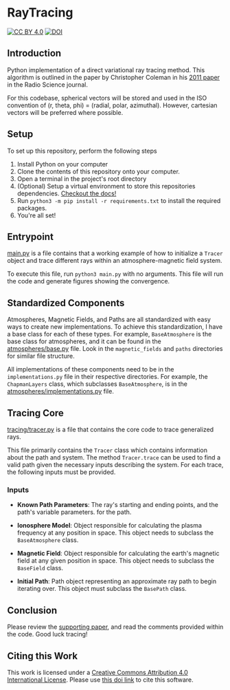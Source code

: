 # RayTracing

[![CC BY 4.0][cc-by-shield]][cc-by]
[![DOI](https://zenodo.org/badge/DOI/10.5281/zenodo.4734289.svg)](https://doi.org/10.5281/zenodo.4734289)



## Introduction

Python implementation of a direct variational ray tracing method. 
This algorithm is outlined in 
the paper by Christopher Coleman in his 
[2011 paper](https://doi.org/10.1029/2011RS004748)
in the Radio Science journal.

For this codebase, spherical vectors
will be stored and used in the ISO convention of 
(r, theta, phi) = (radial, polar, azimuthal). 
However, cartesian vectors will be preferred where 
possible.

## Setup

To set up this repository, perform the following steps
  1. Install Python on your computer
  2. Clone the contents of this repository onto your computer.
  3. Open a terminal in the project's root directory
  4. (Optional) Setup a virtual environment to 
  store this repositories dependencies.
  [Checkout the docs!](https://docs.python.org/3/library/venv.html)
  5. Run `python3 -m pip install -r requirements.txt`
  to install the required packages.
  6. You're all set!

## Entrypoint

[main.py](main.py) is a file contains that a working example of how 
to initialize a `Tracer` object and trace 
different rays within an atmosphere-magnetic field 
system.

To execute this file, run `python3 main.py` with no 
arguments. This file will run the code and generate 
figures showing the convergence.

## Standardized Components
Atmospheres, Magnetic Fields, and Paths are all standardized
with easy ways to create new implementations. To achieve this 
standardization, I have a base class for each of these types. 
For example, `BaseAtmosphere` is the base class for 
atmospheres, and it can be found in the 
[atmospheres/base.py](atmospheres/base.py) file. 
Look in the `magnetic_fields` and `paths` directories for 
similar file structure. 

All implementations of these components need to be in the
`implementations.py` file in their respective directories. For 
example, the `ChapmanLayers` class, which subclasses 
`BaseAtmosphere`, is in the 
[atmospheres/implementations.py](atmospheres/implementations.py) file.

## Tracing Core

 [tracing/tracer.py](tracing/tracer.py) is a file that contains the core code to trace generalized rays.

 This file primarily contains the `Tracer` class
 which contains information about the path 
 and system. The method `Tracer.trace` can 
 be used to find a valid path given the necessary 
 inputs describing the system. For each trace, 
 the following inputs must be provided.

### Inputs

* **Known Path Parameters**: The ray's starting 
  and ending points, and the 
path's variable parameters.
for the path.

* **Ionosphere Model**: Object responsible for 
  calculating the plasma frequency at any position in space. 
  This object needs to subclass the `BaseAtmosphere` class.

* **Magnetic Field**: Object responsible for
calculating the earth's magnetic field at any given 
position in space. This object needs to subclass 
the `BaseField` class.

* **Initial Path**: Path object representing 
an approximate ray path to begin iterating over. 
This object must subclass the `BasePath` class.

## Conclusion
Please review the [supporting paper](Report.pdf), 
and read the comments provided within the code. Good luck tracing!

## Citing this Work
This work is licensed under a [Creative Commons Attribution 4.0 International License][cc-by]. Please use [this doi link](https://doi.org/10.5281/zenodo.4734289) to cite this software.

[cc-by]: http://creativecommons.org/licenses/by/4.0/
[cc-by-shield]: https://img.shields.io/badge/License-CC%20BY%204.0-lightgrey.svg
